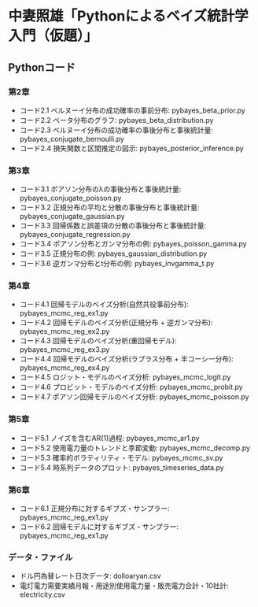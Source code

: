 # 中妻照雄「Pythonによるベイズ統計学入門（仮題）」

## Pythonコード

### 第2章

+ コード2.1 ベルヌーイ分布の成功確率の事前分布: pybayes\_beta\_prior.py
+ コード2.2 ベータ分布のグラフ: pybayes\_beta\_distribution.py
+ コード2.3 ベルヌーイ分布の成功確率の事後分布と事後統計量: pybayes\_conjugate\_bernoulli.py
+ コード2.4 損失関数と区間推定の図示: pybayes\_posterior\_inference.py

### 第3章

+ コード3.1 ポアソン分布の&lambda;の事後分布と事後統計量: pybayes\_conjugate\_poisson.py
+ コード3.2 正規分布の平均と分散の事後分布と事後統計量: pybayes\_conjugate\_gaussian.py
+ コード3.3 回帰係数と誤差項の分散の事後分布と事後統計量: pybayes\_conjugate\_regression.py
+ コード3.4 ポアソン分布とガンマ分布の例: pybayes\_poisson\_gamma.py
+ コード3.5 正規分布の例: pybayes\_gaussian\_distribution.py
+ コード3.6 逆ガンマ分布とt分布の例: pybayes\_invgamma\_t.py

### 第4章

+ コード4.1 回帰モデルのベイズ分析(自然共役事前分布): pybayes\_mcmc\_reg\_ex1.py
+ コード4.2 回帰モデルのベイズ分析(正規分布 + 逆ガンマ分布): pybayes\_mcmc\_reg\_ex2.py
+ コード4.3 回帰モデルのベイズ分析(重回帰モデル): pybayes\_mcmc\_reg\_ex3.py
+ コード4.4 回帰モデルのベイズ分析(ラプラス分布 + 半コーシー分布): pybayes\_mcmc\_reg\_ex4.py
+ コード4.5 ロジット・モデルのベイズ分析: pybayes\_mcmc\_logit.py
+ コード4.6 プロビット・モデルのベイズ分析: pybayes\_mcmc\_probit.py
+ コード4.7 ポアソン回帰モデルのベイズ分析: pybayes\_mcmc\_poisson.py

### 第5章

+ コード5.1 ノイズを含むAR(1)過程: pybayes\_mcmc\_ar1.py
+ コード5.2 使用電力量のトレンドと季節変動: pybayes\_mcmc\_decomp.py
+ コード5.3 確率的ボラティリティ・モデル: pybayes\_mcmc\_sv.py
+ コード5.4 時系列データのプロット: pybayes\_timeseries\_data.py

### 第6章

+ コード6.1 正規分布に対するギブズ・サンプラー: pybayes\_mcmc\_reg\_ex1.py
+ コード6.2 回帰モデルに対するギブズ・サンプラー: pybayes\_mcmc\_reg\_ex1.py

### データ・ファイル

+ ドル円為替レート日次データ: dolloaryan.csv
+ 電灯電力需要実績月報・用途別使用電力量・販売電力合計・10社計: electricity.csv
